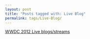 ```yaml
---
layout: post
title: "Posts tagged with: Live Blog"
permalink: tags/Live-Blog/
---
```

[WWDC 2012 Live blogs/streams](/2012/06/wwdc-2012-live-blogsstreams)
